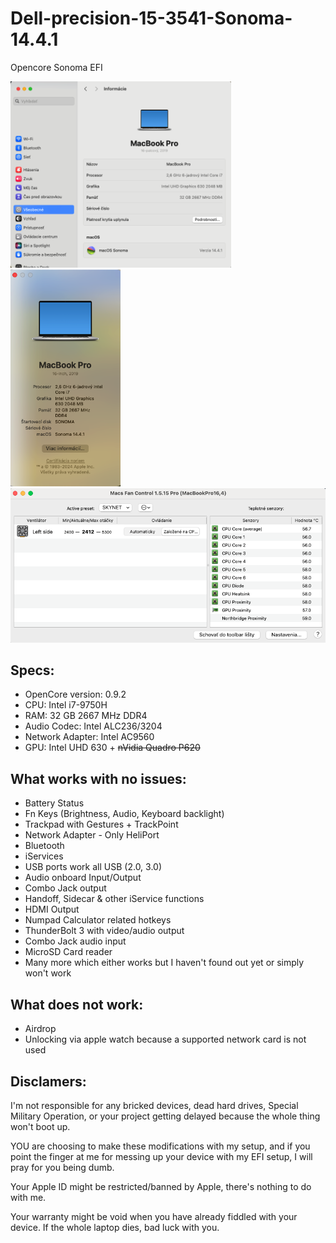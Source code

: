 # Dell-precision-15-3541-Sonoma-14.4.1
Opencore Sonoma EFI

<img decoding="async" src="https://github.com/Skyynet23/Dell-precision-15-3541-Sonoma-14.4.1/blob/main/screenshots/1.png" width="70%" class="aligncenter">
<img decoding="async" src="https://github.com/Skyynet23/Dell-precision-15-3541-Sonoma-14.4.1/blob/main/screenshots/2.png" width="35%" class="aligncenter">
<img decoding="async" src="https://github.com/Skyynet23/Dell-precision-15-3541-Sonoma-14.4.1/blob/main/screenshots/3.png" width="100%" class="aligncenter">

## Specs:

- OpenCore version: 0.9.2
- CPU: Intel i7-9750H
- RAM: 32 GB 2667 MHz DDR4
- Audio Codec: Intel ALC236/3204
- Network Adapter: Intel AC9560
- GPU: Intel UHD 630 + ~~nVidia Quadro P620~~

## What works with no issues:

- Battery Status
- Fn Keys (Brightness, Audio, Keyboard backlight)
- Trackpad with Gestures + TrackPoint
- Network Adapter - Only HeliPort
- Bluetooth
- iServices
- USB ports work all USB (2.0, 3.0)
- Audio onboard Input/Output
- Combo Jack output
- Handoff, Sidecar & other iService functions
- HDMI Output
- Numpad Calculator related hotkeys
- ThunderBolt 3 with video/audio output
- Combo Jack audio input
- MicroSD Card reader
- Many more which either works but I haven't found out yet or simply won't work

## What does not work:
- Airdrop
- Unlocking via apple watch because a supported network card is not used

## Disclamers:

I'm not responsible for any bricked devices, dead hard drives, Special Military Operation, or your project getting delayed because the whole thing won't boot up.

YOU are choosing to make these modifications with my setup, and if you point the finger at me for messing up your device with my EFI setup, I will pray for you being dumb.

Your Apple ID might be restricted/banned by Apple, there's nothing to do with me.

Your warranty might be void when you have already fiddled with your device. If the whole laptop dies, bad luck with you.
